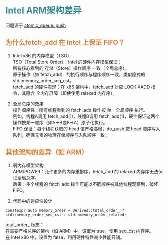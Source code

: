 # <font color="3d8c95">Intel ARM架构差异</font>
问题源于
[atomic_queue::push](https://github.com/max0x7ba/atomic_queue/blob/master/include/atomic_queue/atomic_queue.h#L314)

## <font color="dc843f">为什么fetch_add 在 Intel 上保证 FIFO？</font>
1. Intel x86 的内存模型（TSO）  
TSO（Total Store Order）：Intel 的硬件内存模型保证：  
所有核心看到的 存储（Store）操作顺序 一致（全局总序）。  
原子操作（如 fetch_add） 的执行顺序与程序顺序一致，类似隐式的std::memory_order_seq_cst。  
fetch_add 的硬件实现：在 x86 架构中，fetch_add 对应 LOCK XADD 指令，其隐含 全内存屏障（即使使用 relaxed 内存序）。

2. 全局总序的效果  
操作顺序性：所有线程看到的 fetch_add 操作按 单一全局顺序 执行。  
例如，线程A调用 fetch_add(1)，线程B调用 fetch_add(1)，硬件保证这两个操作按某一顺序（如A→B或B→A）原子化执行。  
FIFO 保证：每个线程获取的 head 值严格递增，do_push 按 head 顺序写入队列，确保元素的物理存储顺序与入队顺序一致。

## <font color="dc843f">其他架构的差异（如 ARM）</font>
1. 弱内存模型架构  
ARM/POWER：允许更多的内存重排序，fetch_add 的 relaxed 内存序无法保证全局总序。  
后果：多个线程的 fetch_add 操作可能以不同顺序被其他线程观察到，破坏 FIFO。  

2. 代码中的适应性设计  
```
constexpr auto memory_order = Derived::total_order_ ? std::memory_order_seq_cst : std::memory_order_relaxed;
```
total_order_ 标志：  
在需要严格总序的架构（如 ARM）中，设置为 true，使用 seq_cst 内存序。  
在 Intel x86 中，设置为 false，利用硬件特性减少性能开销。  
